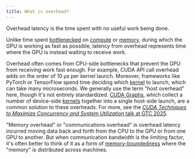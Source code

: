 ```yaml
---
title: What is overhead?
---
```


Overhead latency is the time spent with no useful work being done.

Unlike time spent [bottlenecked](/gpu-glossary/perf/performance-bottleneck) on
[compute](/gpu-glossary/perf/compute-bound) or
[memory](/gpu-glossary/perf/memory-bound), during which the GPU is working as
fast as possible, latency from overhead represents time where the GPU is instead
waiting to receive work.

Overhead often comes from CPU-side bottlenecks that prevent the GPU from
receiving work fast enough. For example, CUDA API call overhead adds on the
order of 10 μs per kernel launch. Moreover, frameworks like PyTorch or
TensorFlow spend time deciding which
[kernel](/gpu-glossary/device-software/kernel) to launch, which can take many
microseconds. We generally use the term "host overhead" here, though it's not
entirely standardized.
[CUDA Graphs](https://developer.nvidia.com/blog/cuda-graphs/), which collect a
number of device-side [kernels](/gpu-glossary/device-software/kernel) together
into a single host-side launch, are a common solution to these overheads. For
more, see the
[_CUDA Techniques to Maximize Concurrency and System Utilization_ talk at GTC 2025](https://www.nvidia.com/en-us/on-demand/session/gtc25-s72686/).

"Memory overhead" or "communications overhead" is overhead latency incurred
moving data back and forth from the CPU to the GPU or from one GPU to another.
But when communication bandwidth is the limiting factor, it's often better to
think of it as a form of [memory-boundedness](/gpu-glossary/perf/memory-bound)
where the "memory" is distributed across machines.
